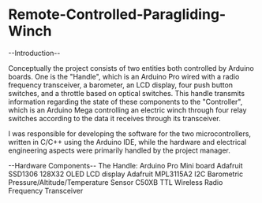 # Remote-Controlled-Paragliding-Winch

--Introduction--

Conceptually the project consists of two entities both controlled by Arduino boards. One is the "Handle", which is an Arduino Pro wired with a radio frequency transceiver, a barometer, an LCD display, four push button switches, and a throttle based on optical switches. This handle transmits information regarding the state of these components to the "Controller", which is an Arduino Mega controlling an electric winch through four relay switches according to the data it receives through its transceiver.

I was responsible for developing the software for the two microcontrollers, written in C/C++ using the Arduino IDE, while the hardware and electrical engineering aspects were primarily handled by the project manager.

--Hardware Components--
The Handle:
Arduino Pro Mini board
Adafruit SSD1306 128X32 OLED LCD display
Adafruit MPL3115A2 I2C Barometric Pressure/Altitude/Temperature Sensor
C50XB TTL Wireless Radio Frequency Transceiver
